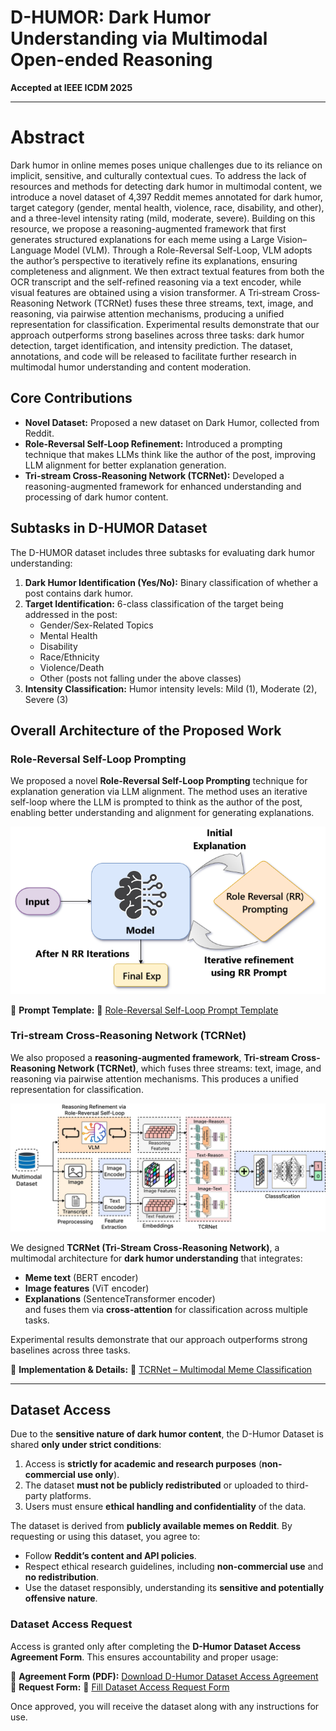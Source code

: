 # D-HUMOR: Dark Humor Understanding via Multimodal Open-ended Reasoning

**Accepted at IEEE ICDM 2025**  

---

# Abstract
Dark humor in online memes poses unique challenges due to its reliance on implicit, sensitive, and culturally contextual cues. To address the lack of resources and methods for detecting dark humor in multimodal content, we introduce a novel dataset of 4,397 Reddit memes annotated for dark humor, target category (gender, mental health, violence, race, disability, and other), and a three-level intensity rating (mild, moderate, severe). Building on this resource, we propose a reasoning-augmented framework that first generates structured explanations for each meme using a Large Vision–Language Model (VLM). Through a Role-Reversal Self-Loop, VLM adopts the author’s perspective to iteratively refine its explanations, ensuring completeness and alignment. We then extract textual features from both the OCR transcript and the self-refined reasoning via a text encoder, while visual features are obtained using a vision transformer. A Tri‐stream Cross‐Reasoning Network (TCRNet) fuses these three streams, text, image, and reasoning, via pairwise attention mechanisms, producing a unified representation for classification. Experimental results demonstrate that our approach outperforms strong baselines across three tasks: dark humor detection, target identification, and intensity prediction. The dataset, annotations, and code will be released to facilitate further research in multimodal humor understanding and content moderation.

## Core Contributions

- **Novel Dataset:** Proposed a new dataset on Dark Humor, collected from Reddit.  
- **Role-Reversal Self-Loop Refinement:** Introduced a prompting technique that makes LLMs think like the author of the post, improving LLM alignment for better explanation generation.  
- **Tri-stream Cross-Reasoning Network (TCRNet):** Developed a reasoning-augmented framework for enhanced understanding and processing of dark humor content.

## Subtasks in D-HUMOR Dataset

The D-HUMOR dataset includes three subtasks for evaluating dark humor understanding:

1. **Dark Humor Identification (Yes/No):** Binary classification of whether a post contains dark humor.  
2. **Target Identification:** 6-class classification of the target being addressed in the post:
   - Gender/Sex-Related Topics  
   - Mental Health  
   - Disability  
   - Race/Ethnicity  
   - Violence/Death  
   - Other (posts not falling under the above classes)  
3. **Intensity Classification:** Humor intensity levels: Mild (1), Moderate (2), Severe (3)  

## Overall Architecture of the Proposed Work

### Role-Reversal Self-Loop Prompting
We proposed a novel **Role-Reversal Self-Loop Prompting** technique for explanation generation via LLM alignment. The method uses an iterative self-loop where the LLM is prompted to think as the author of the post, enabling better understanding and alignment for generating explanations.  

![Role-Reversal Self-Loop](Images/Role-Reversal%20Self-Loop.png)

📂 **Prompt Template:**  🔗 [Role-Reversal Self-Loop Prompt Template](https://github.com/Sai-Kartheek-Reddy/D-Humor-Dark-Humor-Understanding-via-Multimodal-Open-ended-Reasoning/tree/main/Code#role-reversal-self-loop-prompting-rr-slp)

### Tri-stream Cross-Reasoning Network (TCRNet)
We also proposed a **reasoning-augmented framework**, **Tri-stream Cross-Reasoning Network (TCRNet)**, which fuses three streams: text, image, and reasoning via pairwise attention mechanisms. This produces a unified representation for classification.  

![TCRNet Architecture](Images/TCRNet%20Architecture.jpg)

We designed **TCRNet (Tri-Stream Cross-Reasoning Network)**, a multimodal architecture for **dark humor understanding** that integrates:  
- **Meme text** (BERT encoder)  
- **Image features** (ViT encoder)  
- **Explanations** (SentenceTransformer encoder)  
and fuses them via **cross-attention** for classification across multiple tasks.

Experimental results demonstrate that our approach outperforms strong baselines across three tasks.

📂 **Implementation & Details:** 🔗 [TCRNet – Multimodal Meme Classification](https://github.com/Sai-Kartheek-Reddy/D-Humor-Dark-Humor-Understanding-via-Multimodal-Open-ended-Reasoning/tree/main/Code#tcrnet---multimodal-meme-classification)

---

## Dataset Access

Due to the **sensitive nature of dark humor content**, the D-Humor Dataset is shared **only under strict conditions**:

1. Access is **strictly for academic and research purposes** (**non-commercial use only**).  
2. The dataset **must not be publicly redistributed** or uploaded to third-party platforms.  
3. Users must ensure **ethical handling and confidentiality** of the data.  

The dataset is derived from **publicly available memes on Reddit**. By requesting or using this dataset, you agree to:  
- Follow **Reddit’s content and API policies**.  
- Respect ethical research guidelines, including **non-commercial use** and **no redistribution**.  
- Use the dataset responsibly, understanding its **sensitive and potentially offensive nature**.  

### Dataset Access Request

Access is granted only after completing the **D-Humor Dataset Access Agreement Form**. This ensures accountability and proper usage:  

📄 **Agreement Form (PDF):** [Download D-Humor Dataset Access Agreement]([Code/D-Humor_Dataset_Access_Agreement_Form.pdf](https://drive.google.com/file/d/1zI5zNxe5mzp8RYW80xetevwuVeXcnXi6/view?usp=sharing))  
📂 **Request Form:** 🔗 [Fill Dataset Access Request Form]([https://forms.gle/your-google-form-link](https://docs.google.com/forms/d/1UTItZLZXqZ7h_dT73wBk8YDkMRtKItUBYV8zznsiRKk/viewform?edit_requested=true))  

Once approved, you will receive the dataset along with any instructions for use.  


 

